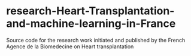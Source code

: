 # research-Heart-Transplantation-and-machine-learning-in-France
Source code for the research work initiated and published by the French Agence de la Biomedecine on Heart transplantation
